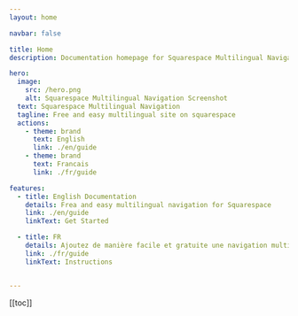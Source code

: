 ```yaml
---
layout: home

navbar: false

title: Home
description: Documentation homepage for Squarespace Multilingual Navigation easy and free script

hero:
  image:
    src: /hero.png
    alt: Squarespace Multilingual Navigation Screenshot
  text: Squarespace Multilingual Navigation
  tagline: Free and easy multilingual site on squarespace
  actions:
    - theme: brand
      text: English
      link: ./en/guide
    - theme: brand
      text: Francais
      link: ./fr/guide

features:
  - title: English Documentation
    details: Frea and easy multilingual navigation for Squarespace
    link: ./en/guide
    linkText: Get Started

  - title: FR
    details: Ajoutez de manière facile et gratuite une navigation multilingue sur votre site Squarespace
    link: ./fr/guide
    linkText: Instructions


---
```


[[toc]]
